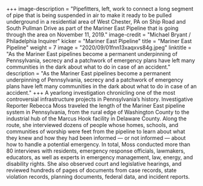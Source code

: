 +++
image-description = "Pipefitters, left, work to connect a long segment of pipe that is being suspended in air to make it ready to be pulled underground in a residential area of West Chester, PA on Ship Road and South Pullman Drive as part of the Mariner East Pipeline that is going through the area on November 11, 2019."
image-credit = "Michael Bryant / Philadelphia Inquirer"
kicker = "Mariner East Pipeline"
title = "Mariner East Pipeline"
weight = 7
image = "2020/09/01fnn13xaqxvs84g.jpeg"
linktitle = "As the Mariner East pipelines become a permanent underpinning of Pennsylvania, secrecy and a patchwork of emergency plans have left many communities in the dark about what to do in case of an accident."
description = "As the Mariner East pipelines become a permanent underpinning of Pennsylvania, secrecy and a patchwork of emergency plans have left many communities in the dark about what to do in case of an accident."
+++
A yearlong investigation chronicling one of the most controversial infrastructure projects in Pennsylvania’s history. Investigative Reporter Rebecca Moss traveled the length of the Mariner East pipeline system in Pennsylvania, from the rural edge of Washington County to the industrial hub of the Marcus Hook facility in Delaware County. Along the route, she interviewed dozens of people whose homes, schools, and communities of worship were feet from the pipeline to learn about what they knew and how they had been informed — or not informed — about how to handle a potential emergency. In total, Moss conducted more than 80 interviews with residents, emergency response officials, lawmakers, educators, as well as experts in emergency management, law, energy, and disability rights. She also observed court and legislative hearings, and reviewed hundreds of pages of documents from case records, state violation records, planning documents, federal data, and incident reports.